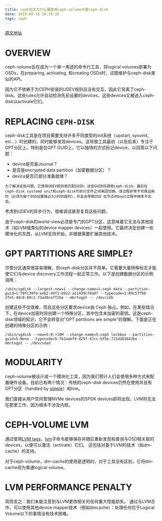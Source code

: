 ```yaml
---
title: ceph社区为什么要使用ceph-volume代替ceph-disk
date: 2019-08-16 16:35:15
tags: ceph
---
```


[原文地址](<https://docs.ceph.com/docs/master/ceph-volume/intro/#ceph-disk-replaced>)

# OVERVIEW

ceph-volume旨在成为一个单一用途的命令行工具，将logical volumes部署为OSDs，在preparing, activating, 和creating OSDs时，试图维护与ceph-disk类似的API。

因为它不依赖于为CEPH安装的UDEV规则且没有交互，因此它背离了ceph-disk。这些rules允许自动检测先前设置的devices，这些devices又被送入ceph-disk以activate它们。

# REPLACING `CEPH-DISK`

ceph-disk工具是在项目需要支持许多不同类型的init系统（upstart, sysvinit, etc…）时创建的，同时能够发现devices。这导致工具最初（以及后来）专注于GPT分区上。特别是在GPT GUID上，它以独特的方式标记device，以回答以下问题：

- device是否是Journal？
- 是否是encrypted data partition（加密数据分区）？
- device是否已部分准备就绪？

`为了解决这些问题，它使用UDEV规则来匹配GUID，这些GUID将调用ceph-disk，最后在ceph-disk systemd unit和ceph-disk可执行文件之间来回切换。该过程非常不可靠且耗时（必须为每个OSD设置接近3小时的超时），并且会导致OSD 在节点的boot过程中根本不出现。`

考虑到UDEV的异步行为，很难调试甚至复现这些问题。

由于ceph-disk的world-view必须是专门的GPT分区，这意味着它无法与其他技术（如LVM或类似的device mapper devices）一起使用。它最终决定创建一些模块化的东西，从LVM支持开始，并根据需要扩展其他技术。

# GPT PARTITIONS ARE SIMPLE?

尽管分区通常很容易理解，但ceph-disk分区并不简单。它需要大量特殊标志才能使它们与device discovery工作流程一起正常工作。以下是创建数据分区的示例调用：

```
/sbin/sgdisk --largest-new=1 --change-name=1:ceph data --partition-guid=1:f0fc39fd-eeb2-49f1-b922-a11939cf8a0f --typecode=1:89c57f98-2fe5-4dc0-89c1-f3ad0ceff2be --mbrtogpt -- /dev/sdb
```

创建这些不仅很难，而且这些分区要求device由 Ceph 独占。例如，在某些情况下，在device加密时将创建一个特殊分区，其中包含未加密的密钥。这是ceph-disk领域的知识，它不会转变对"GPT partitions are simple"的理解。下面是正在创建的特殊分区的示例：

```
/sbin/sgdisk --new=5:0:+10M --change-name=5:ceph lockbox --partition-guid=5:None --typecode=5:fb3aabf9-d25f-47cc-bf5e-721d181642be --mbrtogpt -- /dev/sdad
```

# MODULARITY

ceph-volume被设计成一个模块化工具，因为我们预计人们会使用多种方式来配置硬件设备。目前已有两个情况：传统的ceph-disk devices仍然在使用并且有GPT分区（handled by [simple](https://docs.ceph.com/docs/master/ceph-volume/simple/#ceph-volume-simple)）和lvm。

我们直接从用户空间管理NVMe devices的SPDK devices即将出现，LVM将无法在那里工作，因为根本不涉及内核。

# CEPH-VOLUME LVM

通过使用[LVM tags](https://docs.ceph.com/docs/master/glossary/#term-lvm-tags)，[lvm](https://docs.ceph.com/docs/master/ceph-volume/lvm/#ceph-volume-lvm)子命令能够保存并随后重新发现和查询与OSD相关联的devices，以便可以激活（activate）它们。 这包括对基于LVM的技术（如dm-cache）的支持。

对于ceph-volume，dm-cache的使用是透明的，对于工具没有区别，它将dm-cache视为普通logical volume。

# LVM PERFORMANCE PENALTY

简而言之：我们未能注意到与LVM更改相关的任何重大性能损失。 通过与LVM合作，可以使用其他device mapper技术（例如dmcache）：处理任何位于Logical Volume以下的事情没有技术困难。

